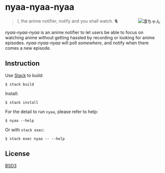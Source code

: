 # nyaa-nyaa-nyaa

<img align='right' src='https://cloud.githubusercontent.com/assets/1013641/19213315/00d26940-8da4-11e6-9f18-8b696d720d3e.gif' alt='凛ちゃん'>

> I, the anime notifier, notify and you shall watch. :cat2:

*nyaa-nyaa-nyaa* is an anime notifier to let users be able to focus on
watching anime without getting hassled by recording or looking for
anime episodes. *nyaa-nyaa-nyaa* will poll *somewhere*, and notify
when there comes a new episode.

## Instruction

Use [Stack](https://haskellstack.org) to build:

```
$ stack build
```

Install:

```
$ stack install
```

For the detail to run `nyaa`, please refer to help:

```
$ nyaa --help

```

Or with `stack exec`:

```
$ stack exec nyaa -- --help
```

## License

[BSD3](LICENSE)
